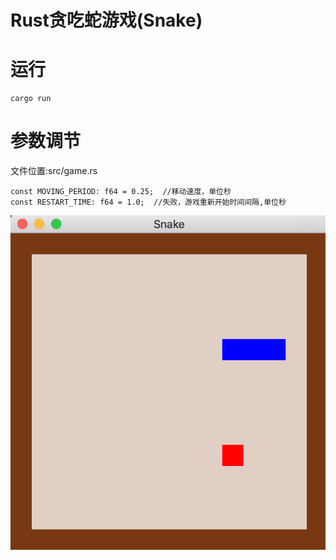 # Rust贪吃蛇游戏(Snake)
# 运行
```
cargo run
```
# 参数调节
文件位置:src/game.rs
```
const MOVING_PERIOD: f64 = 0.25;  //移动速度，单位秒
const RESTART_TIME: f64 = 1.0;  //失败，游戏重新开始时间间隔,单位秒
```

![游戏截图](./snake.png)

